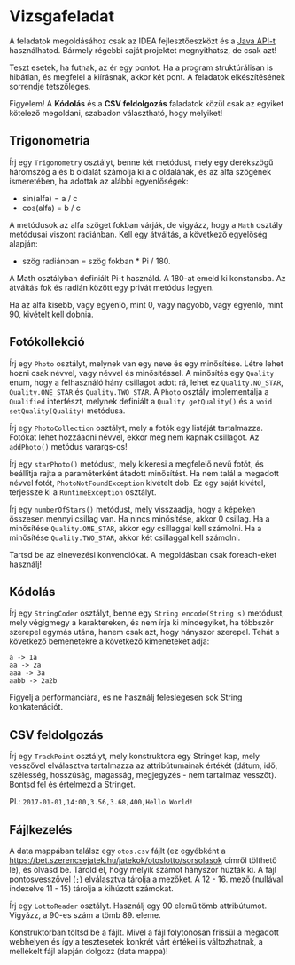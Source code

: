 ﻿# Vizsgafeladat

A feladatok megoldásához csak az IDEA fejlesztőeszközt és
a [Java API-t](https://docs.oracle.com/javase/8/docs/api/)
használhatod. Bármely régebbi saját projektet megnyithatsz, de csak azt!

Teszt esetek, ha futnak, az ér egy pontot. Ha a program struktúrálisan
is hibátlan, és megfelel a kiírásnak, akkor két pont. A feladatok elkészítésének sorrendje tetszőleges.

Figyelem! A **Kódolás** és a **CSV feldolgozás** faladatok közül csak az egyiket kötelező megoldani, 
szabadon választható, hogy melyiket!

## Trigonometria

Írj egy `Trigonometry` osztályt, benne két metódust, mely
egy derékszögű háromszög a és b oldalát számolja ki a c
oldalának, és az alfa szögének ismeretében, ha adottak az alábbi
egyenlőségek:

* sin(alfa) = a / c
* cos(alfa) = b / c

A metódusok az alfa szöget fokban várják, de vigyázz, hogy
a `Math` osztály metódusai viszont radiánban. Kell egy átváltás,
a következő egyelőség alapján:

* szög radiánban = szög fokban * Pi / 180.

A Math osztályban definiált Pi-t használd. A 180-at emeld ki konstansba.
Az átváltás fok és radián között egy privát metódus legyen.

Ha az alfa kisebb, vagy egyenlő, mint 0, vagy nagyobb, vagy egyenlő,
mint 90, kivételt kell dobnia.

## Fotókollekció

Írj egy `Photo` osztályt, melynek van egy neve és egy minősítése. Létre lehet hozni
csak névvel, vagy névvel és minősítéssel. A minősítés egy `Quality` enum, hogy a felhasználó
hány csillagot adott rá, lehet ez `Quality.NO_STAR`, `Quality.ONE_STAR` és `Quality.TWO_STAR`.
A `Photo` osztály implementálja a `Qualified` interfészt, melynek definiált a `Quality getQuality()` 
és a `void setQuality(Quality)` metódusa.

Írj egy `PhotoCollection` osztályt, mely a fotók egy listáját tartalmazza. Fotókat lehet hozzáadni
névvel, ekkor még nem kapnak csillagot. Az `addPhoto()` metódus varargs-os!

Írj egy `starPhoto()` metódust, mely kikeresi a megfelelő nevű fotót, és beállítja rajta a paraméterként
átadott minősítést. Ha nem talál a megadott névvel fotót, `PhotoNotFoundException` kivételt dob. Ez
egy saját kivétel, terjessze ki a `RuntimeException` osztályt.

Írj egy `numberOfStars()` metódust, mely visszaadja, hogy a képeken összesen mennyi csillag van.
Ha nincs minősítése, akkor 0 csillag. Ha a minősítése `Quality.ONE_STAR`, akkor egy csillaggal kell
 számolni. Ha a minősítése `Quality.TWO_STAR`, akkor két csillaggal kell számolni.

Tartsd be az elnevezési konvenciókat. A megoldásban csak foreach-eket használj!


## Kódolás

Írj egy `StringCoder` osztályt, benne egy `String encode(String s)` metódust, mely végigmegy a karaktereken,
és nem írja ki mindegyiket, ha többször szerepel egymás utána, hanem csak azt, hogy hányszor szerepel. Tehát a
következő bemenetekre a következő kimeneteket adja:

```
a -> 1a
aa -> 2a
aaa -> 3a
aabb -> 2a2b
```

Figyelj a performanciára, és ne használj feleslegesen sok String konkatenációt.

## CSV feldolgozás

Írj egy `TrackPoint` osztályt, mely konstruktora egy Stringet kap, mely vesszővel elválasztva
tartalmazza az attribútumainak értékét (dátum, idő, szélesség, hosszúság, magasság, megjegyzés - nem tartalmaz vesszőt). 
Bontsd fel és értelmezd a Stringet.

Pl.: `2017-01-01,14:00,3.56,3.68,400,Hello World!`


## Fájlkezelés

A data mappában találsz egy `otos.csv` fájlt (ez egyébként a https://bet.szerencsejatek.hu/jatekok/otoslotto/sorsolasok
címről tölthető le), és olvasd be. Tárold el, hogy melyik számot hányszor húzták ki. A fájl pontosvesszővel (`;`) elválasztva tárolja
a mezőket. A 12 - 16. mező (nullával indexelve 11 - 15) tárolja a kihúzott számokat.

Írj egy `LottoReader` osztályt. Használj egy 90 elemű tömb attribútumot. Vigyázz, a 90-es szám a tömb 89. eleme.

Konstruktorban töltsd be a fájlt. Mivel a fájl folytonosan frissül a megadott webhelyen 
és így a tesztesetek konkrét várt értékei is változhatnak, a mellékelt fájl alapján dolgozz (data mappa)!